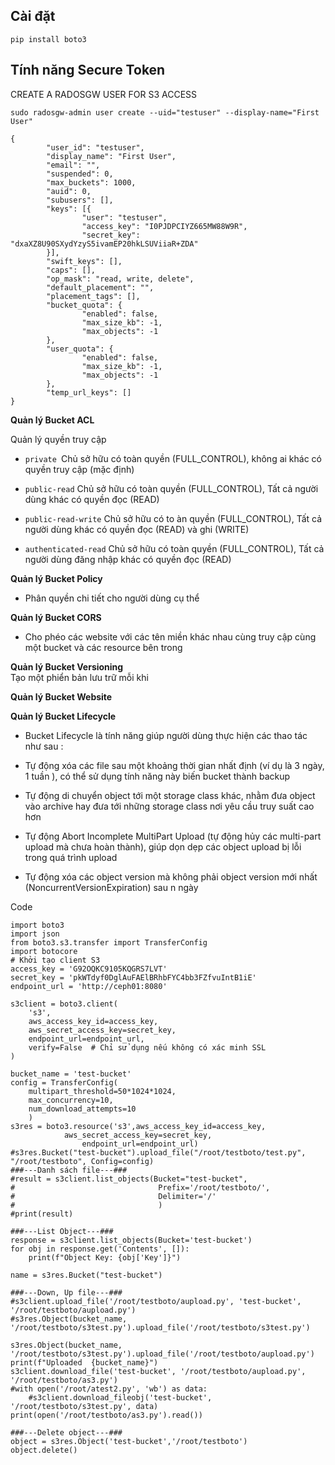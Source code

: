 ## Cài đặt
```
pip install boto3
```
## Tính năng Secure Token
CREATE A RADOSGW USER FOR S3 ACCESS

```
sudo radosgw-admin user create --uid="testuser" --display-name="First User"

{
        "user_id": "testuser",
        "display_name": "First User",
        "email": "",
        "suspended": 0,
        "max_buckets": 1000,
        "auid": 0,
        "subusers": [],
        "keys": [{
                "user": "testuser",
                "access_key": "I0PJDPCIYZ665MW88W9R",
                "secret_key": "dxaXZ8U90SXydYzyS5ivamEP20hkLSUViiaR+ZDA"
        }],
        "swift_keys": [],
        "caps": [],
        "op_mask": "read, write, delete",
        "default_placement": "",
        "placement_tags": [],
        "bucket_quota": {
                "enabled": false,
                "max_size_kb": -1,
                "max_objects": -1
        },
        "user_quota": {
                "enabled": false,
                "max_size_kb": -1,
                "max_objects": -1
        },
        "temp_url_keys": []
}
```
**Quản lý Bucket ACL**  

Quản lý quyền truy cập

- `private `Chủ sở hữu có toàn quyền (FULL_CONTROL), không ai khác có quyền truy cập (mặc định)

- `public-read` Chủ sở hữu có toàn quyền (FULL_CONTROL), Tất cả người dùng khác có quyền đọc (READ)

- `public-read-write` Chủ sở hữu có to àn quyền (FULL_CONTROL), Tất cả người dùng khác có quyền đọc (READ) và ghi (WRITE)

- `authenticated-read` Chủ sở hữu có toàn quyền (FULL_CONTROL), Tất cả người dùng đăng nhập khác có quyền đọc (READ)

**Quản lý Bucket Policy**           
- Phân quyền chi tiết cho người dùng cụ thể

**Quản lý Bucket CORS**                 
- Cho phéo các website với các tên miền khác nhau cùng truy cập cùng một bucket và các resource bên trong

**Quản lý Bucket Versioning**           
Tạo một phiển bản lưu trữ mỗi khi 

**Quản lý Bucket Website**          

**Quản lý Bucket Lifecycle**  

- Bucket Lifecycle là tính năng giúp người dùng thực hiện các thao tác như sau :

- Tự động xóa các file sau một khoảng thời gian nhất định (ví dụ là 3 ngày, 1 tuần ), có thể sử dụng tính năng này biến bucket thành backup

- Tự động di chuyển object tới một storage class khác, nhằm đưa object vào archive hay đưa tới những storage class nơi yêu cầu truy suất cao hơn

- Tự động Abort Incomplete MultiPart Upload (tự động hủy các multi-part upload mà chưa hoàn thành), giúp dọn dẹp các object upload bị lỗi trong quá trình upload

- Tự động xóa các object version mà không phải object version mới nhất (NoncurrentVersionExpiration) sau n ngày



Code
```
import boto3
import json
from boto3.s3.transfer import TransferConfig
import botocore
# Khởi tạo client S3
access_key = 'G92OQKC9105KQGRS7LVT'
secret_key = 'pkWTdyf0DglAuFAElBRhbFYC4bb3FZfvuIntB1iE'
endpoint_url = 'http://ceph01:8080'

s3client = boto3.client(                                                         
    's3',
    aws_access_key_id=access_key,
    aws_secret_access_key=secret_key,
    endpoint_url=endpoint_url,
    verify=False  # Chỉ sử dụng nếu không có xác minh SSL
)

bucket_name = 'test-bucket'
config = TransferConfig(
    multipart_threshold=50*1024*1024,  
    max_concurrency=10,
    num_download_attempts=10
    )
s3res = boto3.resource('s3',aws_access_key_id=access_key,
            aws_secret_access_key=secret_key,
                endpoint_url=endpoint_url)
#s3res.Bucket("test-bucket").upload_file("/root/testboto/test.py", "/root/testboto", Config=config)
###---Danh sách file---###
#result = s3client.list_objects(Bucket="test-bucket",
#                                Prefix='/root/testboto/',
#                                Delimiter='/'
#                                )
#print(result)

###---List Object---###
response = s3client.list_objects(Bucket='test-bucket')
for obj in response.get('Contents', []):
    print(f"Object Key: {obj['Key']}")

name = s3res.Bucket("test-bucket")

###---Down, Up file---###
#s3client.upload_file('/root/testboto/aupload.py', 'test-bucket', '/root/testboto/aupload.py')
#s3res.Object(bucket_name, '/root/testboto/s3test.py').upload_file('/root/testboto/s3test.py')

s3res.Object(bucket_name, '/root/testboto/s3test.py').upload_file('/root/testboto/aupload.py')
print(f"Uploaded  {bucket_name}")
s3client.download_file('test-bucket', '/root/testboto/aupload.py', '/root/testboto/as3.py')
#with open('/root/atest2.py', 'wb') as data:
    #s3client.download_fileobj('test-bucket', '/root/testboto/s3test.py', data)
print(open('/root/testboto/as3.py').read())

###---Delete object---###
object = s3res.Object('test-bucket','/root/testboto')
object.delete() 

```